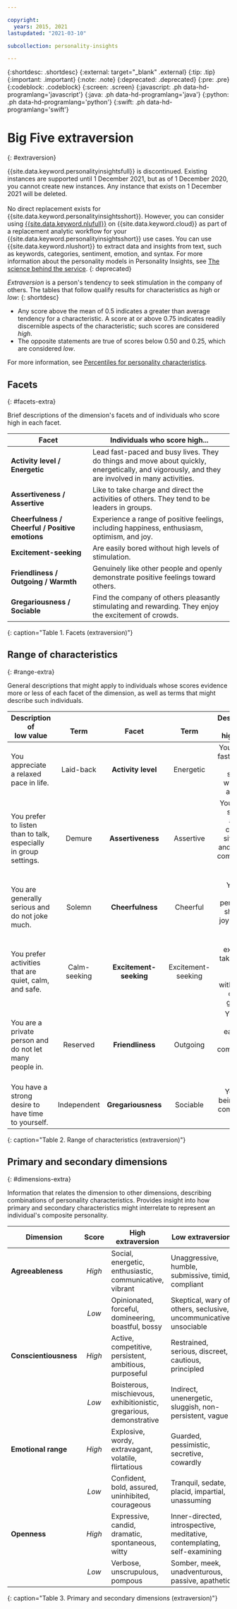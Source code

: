 ```yaml
---

copyright:
  years: 2015, 2021
lastupdated: "2021-03-10"

subcollection: personality-insights

---
```


{:shortdesc: .shortdesc}
{:external: target="_blank" .external}
{:tip: .tip}
{:important: .important}
{:note: .note}
{:deprecated: .deprecated}
{:pre: .pre}
{:codeblock: .codeblock}
{:screen: .screen}
{:javascript: .ph data-hd-programlang='javascript'}
{:java: .ph data-hd-programlang='java'}
{:python: .ph data-hd-programlang='python'}
{:swift: .ph data-hd-programlang='swift'}

# Big Five extraversion
{: #extraversion}

{{site.data.keyword.personalityinsightsfull}} is discontinued. Existing instances are supported until 1 December 2021, but as of 1 December 2020, you cannot create new instances. Any instance that exists on 1 December 2021 will be deleted.<br/><br/>No direct replacement exists for {{site.data.keyword.personalityinsightsshort}}. However, you can consider using [{{site.data.keyword.nlufull}}](/docs/natural-language-understanding?topic=natural-language-understanding-about) on {{site.data.keyword.cloud}} as part of a replacement analytic workflow for your {{site.data.keyword.personalityinsightsshort}} use cases. You can use {{site.data.keyword.nlushort}} to extract data and insights from text, such as keywords, categories, sentiment, emotion, and syntax. For more information about the personality models in Personality Insights, see [The science behind the service](/docs/personality-insights?topic=personality-insights-science).
{: deprecated}

*Extraversion* is a person's tendency to seek stimulation in the company of others. The tables that follow qualify results for characteristics as *high* or *low*:
{: shortdesc}

-   Any score above the mean of 0.5 indicates a greater than average tendency for a characteristic. A score at or above 0.75 indicates readily discernible aspects of the characteristic; such scores are considered *high*.
-   The opposite statements are true of scores below 0.50 and 0.25, which are considered *low*.

For more information, see [Percentiles for personality characteristics](/docs/personality-insights?topic=personality-insights-numeric#percentiles).

## Facets
{: #facets-extra}

Brief descriptions of the dimension's facets and of individuals who score high in each facet.

| Facet | Individuals who score high... |
|-------|-------------------------------|
| **Activity level / Energetic** | Lead fast-paced and busy lives. They do things and move about quickly, energetically, and vigorously, and they are involved in many activities. |
| **Assertiveness / Assertive** | Like to take charge and direct the activities of others. They tend to be leaders in groups. |
| **Cheerfulness / Cheerful / Positive emotions** | Experience a range of positive feelings, including happiness, enthusiasm, optimism, and joy. |
| **Excitement-seeking** | Are easily bored without high levels of stimulation. |
| **Friendliness / Outgoing / Warmth** | Genuinely like other people and openly demonstrate positive feelings toward others. |
| **Gregariousness / Sociable** | Find the company of others pleasantly stimulating and rewarding. They enjoy the excitement of crowds. |
{: caption="Table 1. Facets (extraversion)"}

## Range of characteristics
{: #range-extra}

General descriptions that might apply to individuals whose scores evidence more or less of each facet of the dimension, as well as terms that might describe such individuals.

| Description of<br/>low value | <br/>Term | <br/>Facet | <br/>Term | Description of<br/>high value |
|------------------------------|:---------:|:----------:|:---------:|-----------------------------:|
| You appreciate a relaxed pace in life. | Laid-back | **Activity level** | Energetic | You enjoy a fast-paced, busy schedule with many activities. |
| You prefer to listen than to talk, especially in group settings. | Demure | **Assertiveness** | Assertive | You tend to speak up and take charge of situations, and you are comfortable leading groups. |
| You are generally serious and do not joke much. | Solemn | **Cheerfulness** | Cheerful | You are a joyful person and share that joy with the world. |
| You prefer activities that are quiet, calm, and safe. | Calm-seeking | **Excitement-seeking** | Excitement-seeking | You are excited by taking risks and feel bored without lots of action going on. |
| You are a private person and do not let many people in. | Reserved | **Friendliness** | Outgoing | You make friends easily and feel comfortable around other people. |
| You have a strong desire to have time to yourself. | Independent | **Gregariousness** | Sociable | You enjoy being in the company of others. |
{: caption="Table 2. Range of characteristics (extraversion)"}

## Primary and secondary dimensions
{: #dimensions-extra}

Information that relates the dimension to other dimensions, describing combinations of personality characteristics. Provides insight into how primary and secondary characteristics might interrelate to represent an individual's composite personality.

| Dimension | Score | High extraversion | Low extraversion |
|-----------|:-----:|-------------------|------------------|
| **Agreeableness** | *High* | Social, energetic, enthusiastic, communicative, vibrant | Unaggressive, humble, submissive, timid, compliant |
|  | *Low* | Opinionated, forceful, domineering, boastful, bossy | Skeptical, wary of others, seclusive, uncommunicative, unsociable |
| **Conscientiousness** | *High* | Active, competitive, persistent, ambitious, purposeful | Restrained, serious, discreet, cautious, principled |
|  | *Low* | Boisterous, mischievous, exhibitionistic, gregarious, demonstrative | Indirect, unenergetic, sluggish, non-persistent, vague |
| **Emotional range** | *High* | Explosive, wordy, extravagant, volatile, flirtatious | Guarded, pessimistic, secretive, cowardly |
|  | *Low* | Confident, bold, assured, uninhibited, courageous | Tranquil, sedate, placid, impartial, unassuming |
| **Openness** | *High* | Expressive, candid, dramatic, spontaneous, witty | Inner-directed, introspective, meditative, contemplating, self-examining |
|  | *Low* | Verbose, unscrupulous, pompous | Somber, meek, unadventurous, passive, apathetic |
{: caption="Table 3. Primary and secondary dimensions (extraversion)"}
